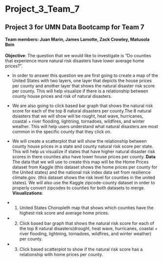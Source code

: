 # **Project_3_Team_7**

## Project 3 for UMN Data Bootcamp for Team 7

#### **Team members:** Juan Marin, James Lamotte, Zack Crowley, Matusola Bein

**Objective**:
The question that we would like to investigate is “Do counties that experience more natural risk disasters have lower average home prices?”.
- In order to answer this question we are first going to create a map of the United States with two layers, one layer that depicts the house prices per county and another layer that shows the natural disaster risk score per county. This will help visualize if there is a relationship between county house prices and risk of natural disasters.
- We are also going to click based bar graph that shows the natural risk score for each of the top 8 natural disasters per county.The 8 natural dsiasters that we will show will be rought, heat wave, hurricanes, coastal + river flooding, lightning, tornadoes, wildfires, and winter weather. This will help users understand what natural disasters are most common in the specific county that they click on.
- We will create a scatterplot that will show the relationship between county house prices in a state and county natural risk score per state. This will help us visualize if states that have higher natural disaster risk scores in there counties also have lower house prices per county.
**Data**
The data that we will use to create this map will be the Home Prices dataset
from Kaggle (this dataset shows the home prices per county for the United states)  and the national risk index data set from resilience climate.gov. (this dataset shows the risk level for counties in the united states). We will also  use the Kaggle zipcode-county dataset in order to properly convert zipcodes to counties for both datasets to merge.
**Visualizations**:

- 1. United States Choropleth map that shows which counties have the highest risk score and average home prices.
  
- 2. Click based bar graph that shows the natural risk score for each of the top 8 natural disasters(drought, heat wave, hurricanes, coastal + river flooding, lightning, tornadoes, wildfires, and winter weather) per county.
  
- 3. Click based scatterplot to show if the natural risk score has a relationship with home prices per county.
